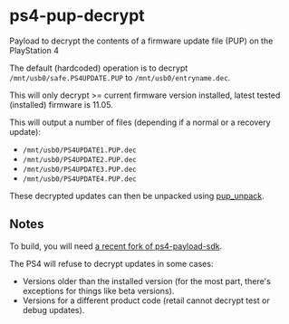 # ps4-pup-decrypt
Payload to decrypt the contents of a firmware update file (PUP) on the PlayStation 4

The default (hardcoded) operation is to decrypt `/mnt/usb0/safe.PS4UPDATE.PUP` to `/mnt/usb0/entryname.dec`.

This will only decrypt >= current firmware version installed, latest tested (installed) firmware is 11.05.

This will output a number of files (depending if a normal or a recovery update):
* `/mnt/usb0/PS4UPDATE1.PUP.dec`
* `/mnt/usb0/PS4UPDATE2.PUP.dec`
* `/mnt/usb0/PS4UPDATE3.PUP.dec`
* `/mnt/usb0/PS4UPDATE4.PUP.dec`

These decrypted updates can then be unpacked using [pup_unpack](https://github.com/idc/ps4-pup_unpack/).

## Notes
To build, you will need [a recent fork of ps4-payload-sdk](https://github.com/Scene-Collective/ps4-payload-sdk).

The PS4 will refuse to decrypt updates in some cases:
* Versions older than the installed version (for the most part, there's exceptions for things like beta versions).
* Versions for a different product code (retail cannot decrypt test or debug updates).
